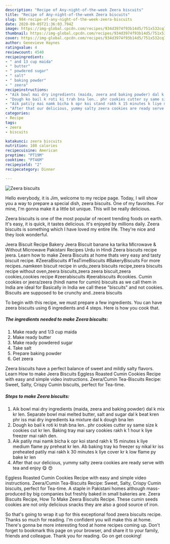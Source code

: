 ```yaml
---
description: "Recipe of Any-night-of-the-week Zeera biscuits"
title: "Recipe of Any-night-of-the-week Zeera biscuits"
slug: 984-recipe-of-any-night-of-the-week-zeera-biscuits
date: 2020-09-05T21:36:03.794Z
image: https://img-global.cpcdn.com/recipes/934d3974f93b14d5/751x532cq70/zeera-biscuits-recipe-main-photo.jpg
thumbnail: https://img-global.cpcdn.com/recipes/934d3974f93b14d5/751x532cq70/zeera-biscuits-recipe-main-photo.jpg
cover: https://img-global.cpcdn.com/recipes/934d3974f93b14d5/751x532cq70/zeera-biscuits-recipe-main-photo.jpg
author: Genevieve Haynes
ratingvalue: 4
reviewcount: 4540
recipeingredient:
- " and 13 cup maida"
- " butter"
- " powdered sugar"
- " salt"
- " baking powder"
- " zeera"
recipeinstructions:
- "Aik bowl mai dry ingredients (maida, zeera and baking powder) dal k mix kr len. Separate bowl mai melted butter, salt and sugar dal k beat kren phr iss mai dry ingredients ka mixture dal k dough bna len"
- "Dough ko bail k roti ki trah bna len.. phr cookies cutter sy same size k cookies cut kr len. Baking tray mai sary cookies rakh k 1 hour k liye freezer mai rakh den."
- "Aik patily mai namk bicha k opr koi stand rakh k 15 minutes k liye medium flame py preheat kr len. Ab baking tray ko freezer sy nikal kr iss preheated patily mai rakh k 30 minutes k liye cover kr k low flame py bake kr len"
- "After that our delicious, yummy salty zeera cookies are ready serve with tea and enjoy 😋 😍"
categories:
- Recipe
tags:
- zeera
- biscuits

katakunci: zeera biscuits 
nutrition: 108 calories
recipecuisine: American
preptime: "PT19M"
cooktime: "PT46M"
recipeyield: "2"
recipecategory: Dinner

---
```



![Zeera biscuits](https://img-global.cpcdn.com/recipes/934d3974f93b14d5/751x532cq70/zeera-biscuits-recipe-main-photo.jpg)

Hello everybody, it is Jim, welcome to my recipe page. Today, I will show you a way to prepare a special dish, zeera biscuits. One of my favorites. For mine, I'm gonna make it a little bit unique. This will be really delicious.

Zeera biscuits is one of the most popular of recent trending foods on earth. It's easy, it is quick, it tastes delicious. It's enjoyed by millions daily. Zeera biscuits is something which I have loved my entire life. They're nice and they look wonderful.

Jeera Biscuit Recipe Bakery Jeera Biscuit banane ka tarika MIcrowave &amp; Without Microwave Pakistani Recipes Urdu in Hindi Zeera biscuits recipe jeera. Learn how to make Zeera Biscuits at home thats very easy and tasty biscuit recipe. #ZeeraBiscuits #TeaTimeBiscuits #BakeryBiscuits For more recipes..namkeen biscuit recipe in urdu,zeera biscuits recipe,zeera biscuits recipe without oven,zeera biscuits,zeera zeera biscuit,zeera cookies,cookies recipe #zeerabiscuits #jeerabiscuits #cookies. Cumin cookies or jeera/zeera (hindi name for cumin) biscuits as we call them in India are ideal for Basically in India we call these &#34;biscuits&#34; and not cookies. Biscuits are supposed to be crunchy and..zeera biscuits


To begin with this recipe, we must prepare a few ingredients. You can have zeera biscuits using 6 ingredients and 4 steps. Here is how you cook that.

<!--inarticleads1-->

##### The ingredients needed to make Zeera biscuits:

1. Make ready  and 1/3 cup maida
1. Make ready  butter
1. Make ready  powdered sugar
1. Take  salt
1. Prepare  baking powder
1. Get  zeera


Zeera biscuits have a perfect balance of sweet and mildly salty flavors. Learn How to make Jeera Biscuits Eggless Roasted Cumin Cookies Recipe with easy and simple video instructions. Zeera/Cumin Tea-Biscuits Recipe: Sweet, Salty, Crispy Cumin biscuits, perfect for Tea-time. 

<!--inarticleads2-->

##### Steps to make Zeera biscuits:

1. Aik bowl mai dry ingredients (maida, zeera and baking powder) dal k mix kr len. Separate bowl mai melted butter, salt and sugar dal k beat kren phr iss mai dry ingredients ka mixture dal k dough bna len
1. Dough ko bail k roti ki trah bna len.. phr cookies cutter sy same size k cookies cut kr len. Baking tray mai sary cookies rakh k 1 hour k liye freezer mai rakh den.
1. Aik patily mai namk bicha k opr koi stand rakh k 15 minutes k liye medium flame py preheat kr len. Ab baking tray ko freezer sy nikal kr iss preheated patily mai rakh k 30 minutes k liye cover kr k low flame py bake kr len
1. After that our delicious, yummy salty zeera cookies are ready serve with tea and enjoy 😋 😍


Eggless Roasted Cumin Cookies Recipe with easy and simple video instructions. Zeera/Cumin Tea-Biscuits Recipe: Sweet, Salty, Crispy Cumin biscuits, perfect for Tea-time. A staple in Pakistani homes although mass-produced by big companies but freshly baked in small bakeries are. Zeera Biscuits Recipe, How To Make Zeera Biscuits Recipe. These cumin seeds cookies are not only delicious snacks they are also a good source of iron. 

So that's going to wrap it up for this exceptional food zeera biscuits recipe. Thanks so much for reading. I'm confident you will make this at home. There's gonna be more interesting food at home recipes coming up. Don't forget to bookmark this page on your browser, and share it to your family, friends and colleague. Thank you for reading. Go on get cooking!
